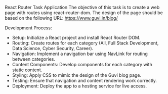React Router Task Application
The objective of this task is to create a web page with routes using react-router-dom. 
The design of the page should be based on the following URL: https://www.guvi.in/blog/

Development Process:

* Setup: Initialize a React project and install React Router DOM.
* Routing: Create routes for each category (All, Full Stack Development, Data Science, Cyber Security, Career).
* Navigation: Implement a navigation bar using NavLink for routing between categories.
* Content Components: Develop components for each category with static content.
* Styling: Apply CSS to mimic the design of the Guvi blog page.
* Testing: Ensure that navigation and content rendering work correctly.
* Deployment: Deploy the app to a hosting service for live access.






